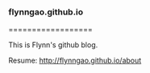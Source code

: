 ### flynngao.github.io
==================

This is Flynn's github blog.


Resume: http://flynngao.github.io/about
